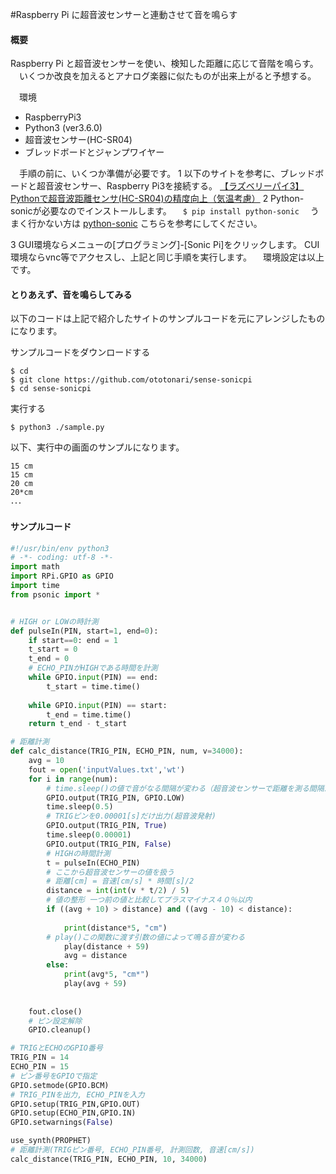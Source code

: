#Raspberry Pi に超音波センサーと連動させて音を鳴らす

####  概要
 Raspberry Pi と超音波センサーを使い、検知した距離に応じて音階を鳴らす。
　いくつか改良を加えるとアナログ楽器に似たものが出来上がると予想する。


　環境
- RaspberryPi3
- Python3 (ver3.6.0)
- 超音波センサー(HC-SR04)
- ブレッドボードとジャンプワイヤー

　手順の前に、いくつか準備が必要です。
1 以下のサイトを参考に、ブレッドボードと超音波センサー、Raspberry Pi3を接続する。
[【ラズベリーパイ3】Pythonで超音波距離センサ(HC-SR04)の精度向上（気温考慮）](https://algorithm.joho.info/programming/python/raspberry3-ultrasonic-distance-sensor-hcsr04-temp/)
2 Python-sonicが必要なのでインストールします。
　``` $ pip install python-sonic ```
　うまく行かない方は [python-sonic](https://github.com/gkvoelkl/python-sonic "python-sonic") こちらを参考にしてください。

3 GUI環境ならメニューの[プログラミング]-[Sonic Pi]をクリックします。
  CUI環境ならvnc等でアクセスし、上記と同じ手順を実行します。
　環境設定は以上です。


#### とりあえず、音を鳴らしてみる

以下のコードは上記で紹介したサイトのサンプルコードを元にアレンジしたものになります。

サンプルコードをダウンロードする

```
$ cd
$ git clone https://github.com/ototonari/sense-sonicpi
$ cd sense-sonicpi
```

実行する

```
$ python3 ./sample.py
```

以下、実行中の画面のサンプルになります。

```
15 cm
15 cm
20 cm
20*cm
･･･
```

#### サンプルコード

```py3:sample.py
#!/usr/bin/env python3
# -*- coding: utf-8 -*-
import math
import RPi.GPIO as GPIO
import time
from psonic import *


# HIGH or LOWの時計測
def pulseIn(PIN, start=1, end=0):
    if start==0: end = 1
    t_start = 0
    t_end = 0
    # ECHO_PINがHIGHである時間を計測
    while GPIO.input(PIN) == end:
        t_start = time.time()
        
    while GPIO.input(PIN) == start:
        t_end = time.time()
    return t_end - t_start

# 距離計測
def calc_distance(TRIG_PIN, ECHO_PIN, num, v=34000): 
    avg = 10
    fout = open('inputValues.txt','wt')
    for i in range(num):
        # time.sleep()の値で音がなる間隔が変わる（超音波センサーで距離を測る間隔が変わる）
        GPIO.output(TRIG_PIN, GPIO.LOW)
        time.sleep(0.5)
        # TRIGピンを0.00001[s]だけ出力(超音波発射)        
        GPIO.output(TRIG_PIN, True)
        time.sleep(0.00001)
        GPIO.output(TRIG_PIN, False)
        # HIGHの時間計測
        t = pulseIn(ECHO_PIN)
        # ここから超音波センサーの値を扱う
        # 距離[cm] = 音速[cm/s] * 時間[s]/2
        distance = int(int(v * t/2) / 5)
        # 値の整形 一つ前の値と比較してプラスマイナス４０％以内
        if ((avg + 10) > distance) and ((avg - 10) < distance):
                
            print(distance*5, "cm")
        # play()この関数に渡す引数の値によって鳴る音が変わる
            play(distance + 59)
            avg = distance 
        else:
            print(avg*5, "cm*")
            play(avg + 59)
        
        
    fout.close()	
    # ピン設定解除
    GPIO.cleanup()

# TRIGとECHOのGPIO番号   
TRIG_PIN = 14
ECHO_PIN = 15
# ピン番号をGPIOで指定
GPIO.setmode(GPIO.BCM)
# TRIG_PINを出力, ECHO_PINを入力
GPIO.setup(TRIG_PIN,GPIO.OUT)
GPIO.setup(ECHO_PIN,GPIO.IN)
GPIO.setwarnings(False)

use_synth(PROPHET)
# 距離計測(TRIGピン番号, ECHO_PIN番号, 計測回数, 音速[cm/s])
calc_distance(TRIG_PIN, ECHO_PIN, 10, 34000)
```
